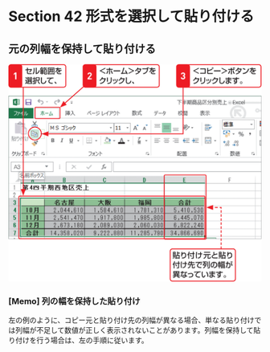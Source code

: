 # Section 42 形式を選択して貼り付ける

## 元の列幅を保持して貼り付ける

![](001.png)

### [Memo] 列の幅を保持した貼り付け

左の例のように、コピー元と貼り付け先の列幅が異なる場合、単なる貼り付けでは列幅が不足して数値が正しく表示されないことがあります。列幅を保持して貼り付けを行う場合は、左の手順に従います。
